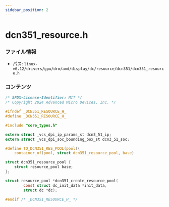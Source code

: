```yaml
---
sidebar_position: 2
---
```

# dcn351_resource.h

### ファイル情報

- パス: `linux-v6.12/drivers/gpu/drm/amd/display/dc/resource/dcn351/dcn351_resource.h`

### コンテンツ

```h
/* SPDX-License-Identifier: MIT */
/* Copyright 2024 Advanced Micro Devices, Inc. */

#ifndef _DCN351_RESOURCE_H_
#define _DCN351_RESOURCE_H_

#include "core_types.h"

extern struct _vcs_dpi_ip_params_st dcn3_51_ip;
extern struct _vcs_dpi_soc_bounding_box_st dcn3_51_soc;

#define TO_DCN351_RES_POOL(pool)\
	container_of(pool, struct dcn351_resource_pool, base)

struct dcn351_resource_pool {
	struct resource_pool base;
};

struct resource_pool *dcn351_create_resource_pool(
		const struct dc_init_data *init_data,
		struct dc *dc);

#endif /* _DCN351_RESOURCE_H_ */

```
